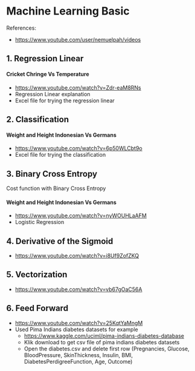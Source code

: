 # Machine Learning Basic

References:

- https://www.youtube.com/user/nemuelpah/videos

## 1. Regression Linear

#### Cricket Chringe Vs Temperature

- https://www.youtube.com/watch?v=Zdr-eaM8RNs
- Regression Linear explanation
- Excel file for trying the regression linear

## 2. Classification

#### Weight and Height Indonesian Vs Germans

- https://www.youtube.com/watch?v=6p50WLCbt9o
- Excel file for trying the classification

## 3. Binary Cross Entropy

Cost function with Binary Cross Entropy

#### Weight and Height Indonesian Vs Germans

- https://www.youtube.com/watch?v=nyWOUHLaAFM
- Logistic Regression

## 4. Derivative of the Sigmoid

- https://www.youtube.com/watch?v=i8Uf9ZofZKQ

## 5. Vectorization

- https://www.youtube.com/watch?v=vb67gOaC56A

## 6. Feed Forward

- https://www.youtube.com/watch?v=25KqtYaMngM
- Used Pima Indians diabetes datasets for example
  - https://www.kaggle.com/uciml/pima-indians-diabetes-database
  - Klik download to get csv file of pima indians diabetes datasets
  - Open the diabetes.csv and delete first row (Pregnancies, Glucose, BloodPressure, SkinThickness, Insulin, BMI, DiabetesPerdigreeFunction, Age, Outcome)
